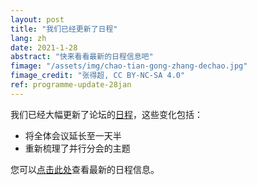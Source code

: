 ```yaml
---
layout: post
title: "我们已经更新了日程"
lang: zh
date: 2021-1-28
abstract: "快来看看最新的日程信息吧"
fimage: "/assets/img/chao-tian-gong-zhang-dechao.jpg"
fimage_credit: "张得超, CC BY-NC-SA 4.0"
ref: programme-update-28jan
---
```

我们已经大幅更新了论坛的[日程](/zh/programmes)，这些变化包括：

- 将全体会议延长至一天半
- 重新梳理了并行分会的主题

您可以[点击此处](/zh/programmes)查看最新的日程信息。

